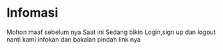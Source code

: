 <!-- # WebMusic
Membuat Web music Thema jepang -->
<h1>Infomasi</h1>
Mohon maaf sebelum nya Saat ini Sedang bikin Login,sign up dan logout nanti kami infokan
dan bakalan pindah link nya 
